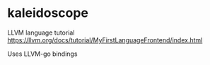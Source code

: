 # kaleidoscope
LLVM language tutorial 
https://llvm.org/docs/tutorial/MyFirstLanguageFrontend/index.html

Uses LLVM-go bindings
